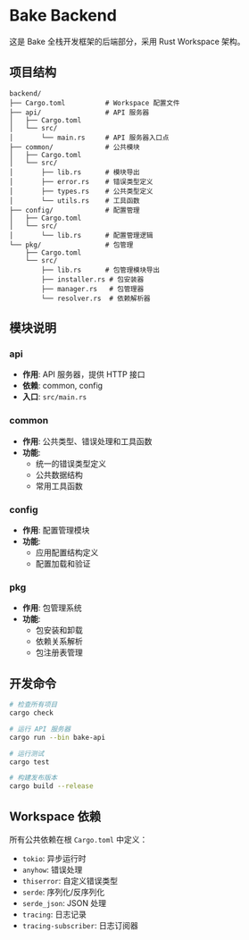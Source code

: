# Bake Backend

这是 Bake 全栈开发框架的后端部分，采用 Rust Workspace 架构。

## 项目结构

```
backend/
├── Cargo.toml          # Workspace 配置文件
├── api/                # API 服务器
│   ├── Cargo.toml
│   └── src/
│       └── main.rs     # API 服务器入口点
├── common/             # 公共模块
│   ├── Cargo.toml
│   └── src/
│       ├── lib.rs      # 模块导出
│       ├── error.rs    # 错误类型定义
│       ├── types.rs    # 公共类型定义
│       └── utils.rs    # 工具函数
├── config/             # 配置管理
│   ├── Cargo.toml
│   └── src/
│       └── lib.rs      # 配置管理逻辑
└── pkg/                # 包管理
    ├── Cargo.toml
    └── src/
        ├── lib.rs      # 包管理模块导出
        ├── installer.rs # 包安装器
        ├── manager.rs   # 包管理器
        └── resolver.rs  # 依赖解析器
```

## 模块说明

### api
- **作用**: API 服务器，提供 HTTP 接口
- **依赖**: common, config
- **入口**: `src/main.rs`

### common
- **作用**: 公共类型、错误处理和工具函数
- **功能**: 
  - 统一的错误类型定义
  - 公共数据结构
  - 常用工具函数

### config
- **作用**: 配置管理模块
- **功能**: 
  - 应用配置结构定义
  - 配置加载和验证

### pkg
- **作用**: 包管理系统
- **功能**: 
  - 包安装和卸载
  - 依赖关系解析
  - 包注册表管理

## 开发命令

```bash
# 检查所有项目
cargo check

# 运行 API 服务器
cargo run --bin bake-api

# 运行测试
cargo test

# 构建发布版本
cargo build --release
```

## Workspace 依赖

所有公共依赖在根 `Cargo.toml` 中定义：
- `tokio`: 异步运行时
- `anyhow`: 错误处理
- `thiserror`: 自定义错误类型
- `serde`: 序列化/反序列化
- `serde_json`: JSON 处理
- `tracing`: 日志记录
- `tracing-subscriber`: 日志订阅器
